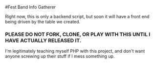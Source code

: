 #Fest Band Info Gatherer

Right now, this is only a backend script, but soon it will have a front end being driven by the table we created.

### PLEASE DO NOT FORK, CLONE, OR PLAY WITH THIS UNTIL I HAVE ACTUALLY RELEASED IT.
I'm legitimately teaching myself PHP with this project, and don't want anyone screwing up their stuff if I mess something up.

